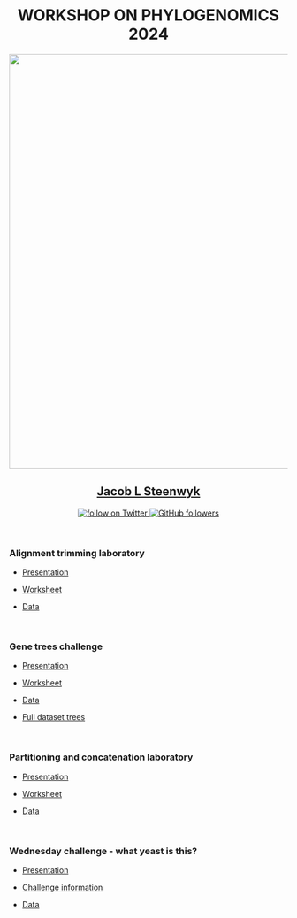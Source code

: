 <center>

# WORKSHOP ON PHYLOGENOMICS 2024

<img src="https://i0.wp.com/evomics.org/wp-content/uploads/2012/07/20120115-IMG_0297.jpg" width="750">

## [Jacob L Steenwyk](https://jlsteenwyk.com/)
<a href="https://twitter.com/intent/follow?screen_name=jlsteenwyk" alt="Author Twitter"><img src="https://img.shields.io/twitter/follow/jlsteenwyk?style=social&logo=twitter" alt="follow on Twitter">
</a>
<a href="https://github.com/JLSteenwyk"><img alt="GitHub followers" src="https://img.shields.io/github/followers/JLSteenwyk?style=social"></a>

</center>

<br />

### Alignment trimming laboratory

* [Presentation](https://github.com/JLSteenwyk/2024_phylogenomics_workshop/blob/main/Trimming.pdf)

* [Worksheet](https://github.com/JLSteenwyk/2024_phylogenomics_workshop/blob/main/trimming/alignment_trimming.html)

* [Data](https://github.com/JLSteenwyk/2024_phylogenomics_workshop/raw/main/trimming/alignment_trimming_data.tar.gz)

<br />

### Gene trees challenge

* [Presentation](https://github.com/JLSteenwyk/2024_phylogenomics_workshop/blob/main/gene_trees_challenge.pdf)

* [Worksheet](https://github.com/JLSteenwyk/2024_phylogenomics_workshop/blob/main/trimming/alignment_trimming.html)

* [Data](https://github.com/JLSteenwyk/2024_phylogenomics_workshop/raw/main/gene_trees_challenge/gene_tree_challenge_data/data.tar.gz)

* [Full dataset trees](https://github.com/JLSteenwyk/2024_phylogenomics_workshop/raw/main/gene_trees_challenge/gene_tree_challenge_data/full_dataset_trees.tar.gz)

<br />

### Partitioning and concatenation laboratory

* [Presentation](https://github.com/JLSteenwyk/2024_phylogenomics_workshop/blob/main/partitioning_and_concatenation.pdf)

* [Worksheet](https://github.com/JLSteenwyk/2024_phylogenomics_workshop/blob/main/partitioning_and_concatenation/partitioning_and_concatenation.html)

* [Data](https://github.com/JLSteenwyk/2024_phylogenomics_workshop/raw/main/partitioning_and_concatenation/partitioning_and_concatenation_data.tar.gz)

<br />

### Wednesday challenge - what yeast is this?

* [Presentation](https://github.com/JLSteenwyk/2024_phylogenomics_workshop/blob/main/Wednesday_challenge.pdf)

* [Challenge information](https://github.com/JLSteenwyk/2024_phylogenomics_workshop/blob/main/Wednesday_challenge_information.pdf)

* [Data](https://github.com/JLSteenwyk/2024_phylogenomics_workshop/raw/main/Wednesday_challenge_data.tar.gz)

<br />
